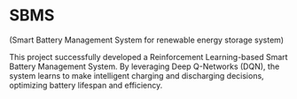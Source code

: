 # SBMS
(Smart Battery Management System for renewable energy storage system)

This project successfully developed a Reinforcement Learning-based Smart Battery 
Management System. By leveraging Deep Q-Networks (DQN), the system learns to make 
intelligent charging and discharging decisions, optimizing battery lifespan and efficiency.
